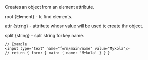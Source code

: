 Creates an object from an element attribute.

root {Element} - to find elements.

attr {string} - attribute whose value will be used to create the object.

split {string} - split string for key name.

```
// Example
<input type="text" name="form/main/name" value="Mykola"/>
// return { form: { main: { name: 'Mykola' } } }
```
